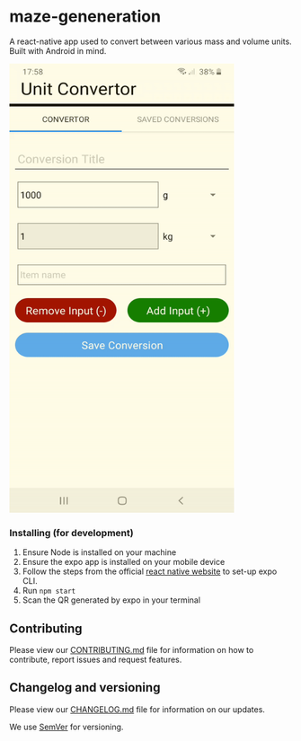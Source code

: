 # maze-geneneration

A react-native app used to convert between various mass and volume units. Built with Android in mind.

<img src=".github/demo.gif" height="800" width="400" >

### Installing (for development)

1. Ensure Node is installed on your machine
2. Ensure the expo app is installed on your mobile device
3. Follow the steps from the official [react native website](https://reactnative.dev/docs/environment-setup) to set-up expo CLI.
4. Run `npm start`
5. Scan the QR generated by expo in your terminal

## Contributing

Please view our [CONTRIBUTING.md](https://github.com/JRIngram/UnitConvertApp/blob/develop/CONTRIBUTING.md) file for information on how to contribute, report issues and request features.

## Changelog and versioning

Please view our [CHANGELOG.md](https://github.com/JRIngram/UnitConvertApp/blob/develop/CHANGELOG.md) file for information on our updates.

We use [SemVer](http://semver.org/) for versioning.
